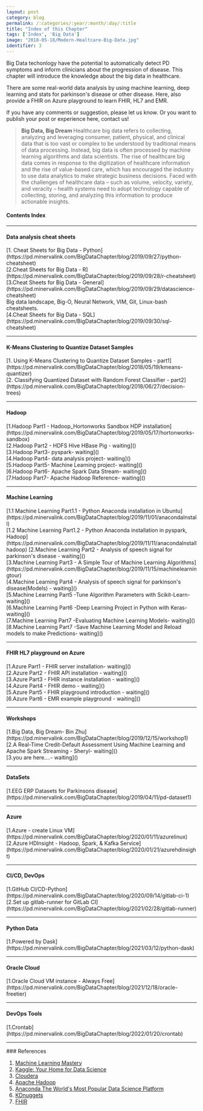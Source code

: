 ```yaml
---
layout: post
category: blog
permalink: /:categories/:year/:month/:day/:title
title: "Index of this Chapter"
tags: ['Index', 'Big Data']
image: "2018-05-18/Modern-Healtcare-Big-Data.jpg"
identifier: 3
---
```


Big Data techonlogy have the potential to automatically detect PD symptoms and inform clinicians about the progression of disease.
This chapter will introduce the knowledge about the big data in healthcare. 

There are some real-world data analysis by using machine learning, deep learning and stats for parkinson's disease or other disease.
Here, also provide a FHIR on Azure playground to learn FHIR, HL7 and EMR.

If you have any comments or suggestion, please let us know. Or you want to publish your post or experience here, contact us!

<!--more-->

<blockquote class="tip"><strong>Big Data, Big Dream </strong> Healthcare big data refers to collecting, analyzing and
 leveraging consumer, patient, physical, and clinical data that is too vast or complex
 to be understood by traditional means of data processing. 
 Instead, big data is often processed by machine learning algorithms and data scientists. 
 The rise of healthcare big data comes in response to the digitization of healthcare information 
 and the rise of value-based care, which has encouraged the industry to use data analytics to 
 make strategic business decisions. Faced with the challenges of healthcare data – such as volume, 
 velocity, variety, and veracity – health systems need to adopt technology capable of collecting, 
 storing, and analyzing this information to produce actionable insights.
</blockquote>

<div class="list-of-contents">
  <h4>Contents Index</h4>
  <ul></ul>
</div>

<hr class="with-margin">
<h4 class="header" id="intro">Data analysis cheat sheets</h4>
[1. Cheat Sheets for Big Data - Python](https://pd.minervalink.com/BigDataChapter/blog/2019/09/27/python-cheatsheet)
<br>
[2.Cheat Sheets for Big Data - R](https://pd.minervalink.com/BigDataChapter/blog/2019/09/28/r-cheatsheet)
<br>
[3.Cheat Sheets for Big Data - General](https://pd.minervalink.com/BigDataChapter/blog/2019/09/29/datascience-cheatsheet)
<br>
Big data landscape, Big-O, Neural Network, VIM, Git, Linux-bash cheatsheets.
<br>
[4.Cheat Sheets for Big Data - SQL](https://pd.minervalink.com/BigDataChapter/blog/2019/09/30/sql-cheatsheet)

<hr class="with-margin">
<h4 class="header" id="implementation">K-Means Clustering to Quantize Dataset Samples</h4>
[1. Using K-Means Clustering to Quantize Dataset Samples - part1](https://pd.minervalink.com/BigDataChapter/blog/2018/05/19/kmeans-quantizer)
<br>
[2. Classifying Quantized Dataset with Random Forest Classifier - part2](https://pd.minervalink.com/BigDataChapter/blog/2018/06/27/decision-trees)


<hr class="with-margin">
<h4 class="header" id="casestudy">Hadoop</h4>
[1.Hadoop Part1 - Hadoop_Hortonworks Sandbox HDP installation](https://pd.minervalink.com/BigDataChapter/blog/2019/05/17/hortonworks-sandbox)
<br>
[2.Hadoop Part2 - HDFS Hive HBase Pig - waiting]()
<br>
[3.Hadoop Part3- pyspark- waiting]()
<br>
[4.Hadoop Part4- data analysis project- waiting]()
<br>
[5.Hadoop Part5- Machine Learning project- waiting]()
<br>
[6.Hadoop Part6- Apache Spark Data Stream- waiting]()
<br>
[7.Hadoop Part7- Apache Hadoop Reference- waiting]()



<hr class="with-margin">
<h4 class="header" id="conclusion">Machine Learning</h4>
[1.1 Machine Learning Part1.1 - Python Anaconda installation in Ubuntu](https://pd.minervalink.com/BigDataChapter/blog/2019/11/01/anacondaInstall)
<br>
[1.2 Machine Learning Part1.2 - Python Anaconda installation in pyspark, Hadoop](https://pd.minervalink.com/BigDataChapter/blog/2019/11/11/anacondaInstallhadoop)
[2.Machine Learning Part2 - Analysis of speech signal for parkinson's disease  - waiting]()
<br>
[3.Machine Learning Part3 - A Simple Tour of Machine Learning Algorithms](https://pd.minervalink.com/BigDataChapter/blog/2019/11/15/machinelearningtour)
<br>
[4.Machine Learning Part4 - Analysis of speech signal for parkinson's disease(Models) - waiting]()
<br>
[5.Machine Learning Part5 -Tune Algorithm Parameters with Scikit-Learn- waiting]()
<br>
[6.Machine Learning Part6 -Deep Learning Project in Python with Keras- waiting]()
<br>
[7.Machine Learning Part7 -Evaluating Machine Learning Models- waiting]()
<br>
[8.Machine Learning Part7 -Save Machine Learning Model and Reload models to make Predictions- waiting]()

<hr class="with-margin">
<h4 class="header" id="conclusion">FHIR HL7 playground on Azure</h4>
[1.Azure Part1 - FHIR server installation- waiting]()
<br>
[2.Azure Part2 - FHIR API installation - waiting]()
<br>
[3.Azure Part3 - FHIR instance installation - waiting]()
<br>
[4.Azure Part4 - FHIR demo - waiting]()
<br>
[5.Azure Part5 - FHIR playground introduction - waiting]()
<br>
[6.Azure Part6 - EMR example playground - waiting]()
	
<hr class="with-margin">
<h4 class="header" id="conclusion">Workshops</h4>
[1.Big Data, Big Dream- Bin Zhu](https://pd.minervalink.com/BigDataChapter/blog/2019/12/15/workshop1)
<br>
[2.A Real-Time Credit-Default Assessment Using Machine Learning and Apache Spark Streaming - Sheryl- waiting]()
<br>
[3.you are here....- waiting]()


<hr class="with-margin">
<h4 class="header" id="conclusion">DataSets</h4>
[1.EEG ERP Datasets for Parkinsons disease](https://pd.minervalink.com/BigDataChapter/blog/2019/04/11/pd-dataset1)
<br>


<hr class="with-margin">
<h4 class="header" id="conclusion">Azure</h4>
[1.Azure - create Linux VM](https://pd.minervalink.com/BigDataChapter/blog/2020/01/11/azurelinux)
[2.Azure HDInsight - Hadoop, Spark, & Kafka Service](https://pd.minervalink.com/BigDataChapter/blog/2020/01/21/azurehdinsight)
<br>

<hr class="with-margin">
<h4 class="header" id="conclusion">CI/CD, DevOps</h4>
[1.GitHub CI/CD-Python](https://pd.minervalink.com/BigDataChapter/blog/2020/09/14/gitlab-ci-1)
[2.Set up gitlab-runner for GitLab CI](https://pd.minervalink.com/BigDataChapter/blog/2021/02/28/gitlab-runner)
<br>


<hr class="with-margin">
<h4 class="header" id="conclusion">Python Data</h4>
[1.Powered by Dask](https://pd.minervalink.com/BigDataChapter/blog/2021/03/12/python-dask)


<hr class="with-margin">
<h4 class="header" id="conclusion">Oracle Cloud</h4>
[1.Oracle Cloud VM instance - Always Free](https://pd.minervalink.com/BigDataChapter/blog/2021/12/18/oracle-freetier)

<hr class="with-margin">
<h4 class="header" id="conclusion">DevOps Tools</h4>
[1.Crontab](https://pd.minervalink.com/BigDataChapter/blog/2022/01/20/crontab)



<hr class="with-margin">
### References
<ol>
  <li><a href="https://machinelearningmastery.com/">Machine Learning Mastery</a></li>
  <li><a href="https://www.kaggle.com/">Kaggle: Your Home for Data Science</a></li>
  <li><a href="https://www.cloudera.com/">Cloudera</a></li>
  <li><a href="https://hadoop.apache.org/">Apache Hadoop</a></li>
  <li><a href="https://www.anaconda.com/">Anaconda The World's Most Popular Data Science Platform</a></li>
  <li><a href="https://www.kdnuggets.com/">KDnuggets</a></li>
  <li><a href="https://www.hl7.org/fhir/">FHIR</a></li>
</ol>
